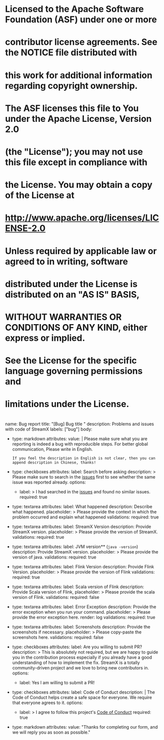 #
# Licensed to the Apache Software Foundation (ASF) under one or more
# contributor license agreements.  See the NOTICE file distributed with
# this work for additional information regarding copyright ownership.
# The ASF licenses this file to You under the Apache License, Version 2.0
# (the "License"); you may not use this file except in compliance with
# the License.  You may obtain a copy of the License at
#
#     http://www.apache.org/licenses/LICENSE-2.0
#
# Unless required by applicable law or agreed to in writing, software
# distributed under the License is distributed on an "AS IS" BASIS,
# WITHOUT WARRANTIES OR CONDITIONS OF ANY KIND, either express or implied.
# See the License for the specific language governing permissions and
# limitations under the License.
#

name: Bug report
title: "[Bug] Bug title "
description: Problems and issues with code of StreamX
labels: ["bug"]
body:
- type: markdown
  attributes:
  value: |
  Please make sure what you are reporting is indeed a bug with reproducible steps.
  For better global communication, Please write in English.

      If you feel the description in English is not clear, then you can append description in Chinese, thanks!

  
- type: checkboxes
  attributes:
  label: Search before asking
  description: >
  Please make sure to search in the [issues](https://github.com/streamxhub/streamx/issues?q=is%3Aissue+label%3A%22bug%22)
  first to see whether the same issue was reported already.
  options:
  - label: >
  I had searched in the [issues](https://github.com/streamxhub/streamx/issues?q=is%3Aissue+label%3A%22bug%22) and found
  no similar issues.
  required: true


- type: textarea
  attributes:
  label: What happened
  description: Describe what happened.
  placeholder: >
  Please provide the context in which the problem occurred and explain what happened
  validations:
  required: true

- type: textarea
  attributes:
  label: StreamX Version
  description: Provide StreamX version.
  placeholder: >
  Please provide the version of StreamX.
  validations:
  required: true

- type: textarea
  attributes:
  label: JVM version** (`java -version`)
  description: Provide StreamX version.
  placeholder: >
  Please provide the version of java.
  validations:
  required: true

- type: textarea
  attributes:
  label: Flink Version
  description: Provide Flink Version.
  placeholder: >
  Please provide the version of Flink
  validations:
  required: true

- type: textarea
  attributes:
  label: Scala version of Flink
  description: Provide Scala version of Flink,
  placeholder: >
  Please provide the scala version of Flink.
  validations:
  required: false

- type: textarea
  attributes:
  label: Error Exception
  description: Provide the error exception when you run your command.
  placeholder: >
  Please provide the error exception here.
  render: log
  validations:
  required: true

- type: textarea
  attributes:
  label: Screenshots
  description: Provide the screenshots if necessary.
  placeholder: >
  Please copy-paste the screenshots here.
  validations:
  required: false

- type: checkboxes
  attributes:
  label: Are you willing to submit PR?
  description: >
  This is absolutely not required, but we are happy to guide you in the contribution process
  especially if you already have a good understanding of how to implement the fix.
  StreamX is a totally community-driven project and we love to bring new contributors in.
  options:
  - label: Yes I am willing to submit a PR!

- type: checkboxes
  attributes:
  label: Code of Conduct
  description: |
  The Code of Conduct helps create a safe space for everyone. We require that everyone agrees to it.
  options:
  - label: >
  I agree to follow this project's
  [Code of Conduct](https://www.apache.org/foundation/policies/conduct)
  required: true

- type: markdown
  attributes:
  value: "Thanks for completing our form, and we will reply you as soon as possible."

